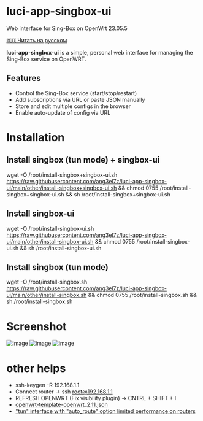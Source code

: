# luci-app-singbox-ui
Web interface for Sing-Box on OpenWrt 23.05.5

[🇷🇺 Читать на русском](./README.ru.md)

**luci-app-singbox-ui** is a simple, personal web interface for managing the Sing-Box service on OpenWRT.

## Features
- Control the Sing-Box service (start/stop/restart)
- Add subscriptions via URL or paste JSON manually
- Store and edit multiple configs in the browser
- Enable auto-update of config via URL

# Installation

## Install singbox (tun mode) + singbox-ui
wget -O /root/install-singbox+singbox-ui.sh https://raw.githubusercontent.com/ang3el7z/luci-app-singbox-ui/main/other/install-singbox+singbox-ui.sh && chmod 0755 /root/install-singbox+singbox-ui.sh && sh /root/install-singbox+singbox-ui.sh

## Install singbox-ui
wget -O /root/install-singbox-ui.sh https://raw.githubusercontent.com/ang3el7z/luci-app-singbox-ui/main/other/install-singbox-ui.sh && chmod 0755 /root/install-singbox-ui.sh && sh /root/install-singbox-ui.sh

## Install singbox (tun mode)
wget -O /root/install-singbox.sh https://raw.githubusercontent.com/ang3el7z/luci-app-singbox-ui/main/other/install-singbox.sh && chmod 0755 /root/install-singbox.sh && sh /root/install-singbox.sh

# Screenshot

![image](https://github.com/user-attachments/assets/aae527ac-74c7-4359-8807-62fbe6826df0)
![image](https://github.com/user-attachments/assets/64757656-c961-4daa-9fab-0fed6fb32cc3)
![image](https://github.com/user-attachments/assets/74739f36-c734-4787-afb0-1cc70b07bf7d)

# other helps
 - ssh-keygen -R 192.168.1.1
 - Connect router -> ssh root@192.168.1.1
 - REFRESH OPENWRT (Fix visibility plugin) -> CNTRL + SHIFT + I
 - [openwrt-template-openwrt_2.11.json](https://raw.githubusercontent.com/ang3el7z/luci-app-singbox-ui/main/other/file/openwrt-template-openwrt_2.11.json)
 - ["tun" interface with "auto_route" option limited performance on routers](https://github.com/ang3el7z/luci-app-singbox-ui/issues/1)
